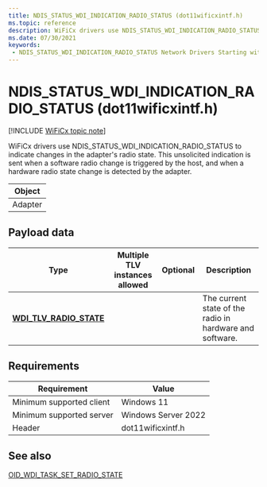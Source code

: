 ```yaml
---
title: NDIS_STATUS_WDI_INDICATION_RADIO_STATUS (dot11wificxintf.h)
ms.topic: reference
description: WiFiCx drivers use NDIS_STATUS_WDI_INDICATION_RADIO_STATUS to indicate changes in the adapter's radio state.
ms.date: 07/30/2021
keywords:
 - NDIS_STATUS_WDI_INDICATION_RADIO_STATUS Network Drivers Starting with Windows Vista
---
```


# NDIS\_STATUS\_WDI\_INDICATION\_RADIO\_STATUS (dot11wificxintf.h)

[!INCLUDE [WiFiCx topic note](../includes/wificx-version-warning.md)]


WiFiCx drivers use NDIS\_STATUS\_WDI\_INDICATION\_RADIO\_STATUS to indicate changes in the adapter's radio state. This unsolicited indication is sent when a software radio change is triggered by the host, and when a hardware radio state change is detected by the adapter.

| Object |
|--------|
| Adapter   |

 

## Payload data


| Type                                                                  | Multiple TLV instances allowed | Optional | Description                                              |
|-----------------------------------------------------------------------|--------------------------------|----------|----------------------------------------------------------|
| [**WDI\_TLV\_RADIO\_STATE**](./wdi-tlv-radio-state-parameters.md) |                                |          | The current state of the radio in hardware and software. |

 

## Requirements

|Requirement|Value|
|--- |--- |
|Minimum supported client|Windows 11|
|Minimum supported server|Windows Server 2022|
|Header|dot11wificxintf.h|


## See also


[OID_WDI_TASK_SET_RADIO_STATE](oid-wdi-task-set-radio-state.md)

 

